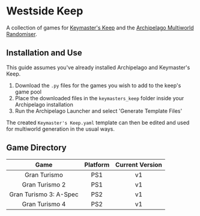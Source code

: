# Westside Keep

A collection of games for [Keymaster's Keep](https://github.com/SerpentAI/Archipelago/releases?q=keymaster%27s+keep&expanded=true) and the [Archipelago Multiworld Randomiser](https://archipelago.gg/).

## Installation and Use

This guide assumes you've already installed Archipelago and Keymaster's Keep.

1. Download the `.py` files for the games you wish to add to the keep's game pool
2. Place the downloaded files in the `keymasters_keep` folder inside your Archipelago installation
3. Run the Archipelago Launcher and select 'Generate Template Files'

The created `Keymaster's Keep.yaml` template can then be edited and used for multiworld generation in the usual ways.

## Game Directory

| Game                   | Platform | Current Version |
|:----------------------:|:--------:|:---------------:|
| Gran Turismo           | PS1      | v1              |
| Gran Turismo 2         | PS1      | v1              |
| Gran Turismo 3: A-Spec | PS2      | v1              |
| Gran Turismo 4         | PS2      | v1              |
